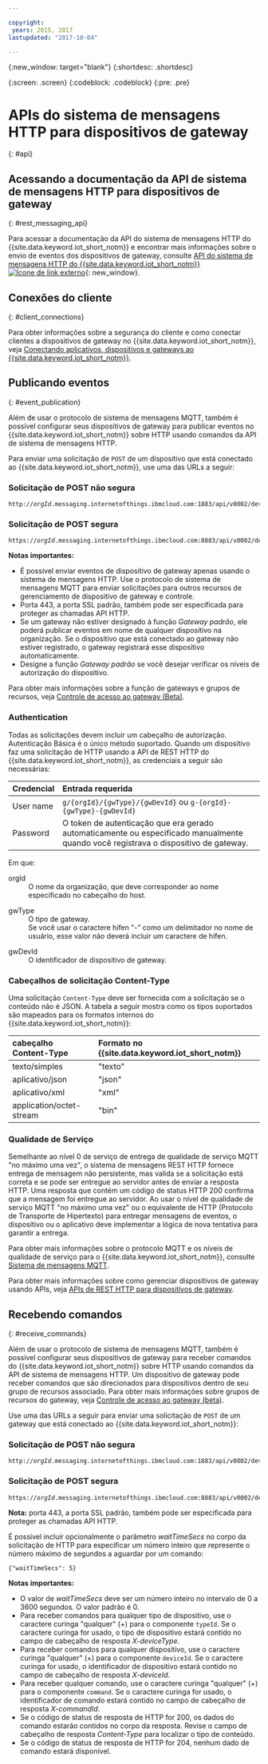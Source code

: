 ```yaml
---

copyright:
 years: 2015, 2017
lastupdated: "2017-10-04"

---
```


{:new_window: target="blank"}
{:shortdesc: .shortdesc}

{:screen: .screen}
{:codeblock: .codeblock}
{:pre: .pre}

# APIs do sistema de mensagens HTTP para dispositivos de gateway
{: #api}

## Acessando a documentação da API de sistema de mensagens HTTP para dispositivos de gateway
{: #rest_messaging_api}

Para acessar a documentação da API do sistema de mensagens HTTP do {{site.data.keyword.iot_short_notm}} e encontrar mais informações sobre o envio de eventos dos dispositivos de gateway, consulte [API do sistema de mensagens HTTP do {{site.data.keyword.iot_short_notm}} ![Ícone de link externo](../../../icons/launch-glyph.svg)](https://docs.internetofthings.ibmcloud.com/apis/swagger/v0002/http-messaging.html){: new_window}.


## Conexões do cliente
{: #client_connections}

Para obter informações sobre a segurança do cliente e como conectar clientes a dispositivos de gateway no {{site.data.keyword.iot_short_notm}}, veja [Conectando aplicativos, dispositivos e gateways ao {{site.data.keyword.iot_short_notm}}](../reference/security/connect_devices_apps_gw.html).


## Publicando eventos
{: #event_publication}

Além de usar o protocolo de sistema de mensagens MQTT, também é possível configurar seus dispositivos de gateway para publicar eventos no {{site.data.keyword.iot_short_notm}} sobre HTTP usando comandos da API de sistema de mensagens HTTP.

Para enviar uma solicitação de ``POST`` de um dispositivo que está conectado ao {{site.data.keyword.iot_short_notm}}, use uma das URLs a seguir:

### Solicitação de POST não segura
<pre class="pre"><code class="hljs">http://<var class="keyword varname">orgId</var>.messaging.internetofthings.ibmcloud.com:1883/api/v0002/device/types/<var class="keyword varname">typeId</var>/devices/<var class="keyword varname">deviceId</var>/events/<var class="keyword varname">eventId</var></code></pre>

### Solicitação de POST segura
<pre class="pre"><code class="hljs">https://<var class="keyword varname">orgId</var>.messaging.internetofthings.ibmcloud.com:8883/api/v0002/device/types/<var class="keyword varname">typeId</var>/devices/<var class="keyword varname">deviceId</var>/events/<var class="keyword varname">eventId</var></code></pre>

**Notas importantes:**
- É possível enviar eventos de dispositivo de gateway apenas usando o sistema de mensagens HTTP. Use o protocolo de sistema de mensagens MQTT para enviar solicitações para outros recursos de gerenciamento de dispositivo de gateway e controle.
- Porta 443, a porta SSL padrão, também pode ser especificada para proteger as chamadas API HTTP.
- Se um gateway não estiver designado à função *Gateway padrão*, ele poderá publicar eventos em nome de qualquer dispositivo na organização. Se o dispositivo que está conectado ao gateway não estiver registrado, o gateway registrará esse dispositivo automaticamente.
- Designe a função *Gateway padrão* se você desejar verificar os níveis de autorização do dispositivo.

Para obter mais informações sobre a função de gateways e grupos de recursos, veja [Controle de acesso ao gateway (Beta)](../gateways/gateway-access-control.html).

### Authentication

Todas as solicitações devem incluir um cabeçalho de autorização. Autenticação Básica é o único método suportado. Quando um dispositivo faz uma solicitação de HTTP usando a API de REST HTTP do {{site.data.keyword.iot_short_notm}}, as credenciais a seguir são necessárias:

|Credencial|Entrada requerida|
|:---|:---|
|User name| `g/{orgId}/{gwType}/{gwDevId}` ou `g-{orgId}-{gwType}-{gwDevId}`
|Password| O token de autenticação que era gerado automaticamente ou especificado manualmente quando você registrava o dispositivo de gateway.

Em que:

<dl>
<dt>orgId</dt>  
<dd>O nome da organização, que deve corresponder ao nome especificado no cabeçalho do host.</dd>

<p></p>
<dt>gwType</dt>  
<dd>O tipo de gateway. </dd>
<dd>Se você usar o caractere hífen "-" como um delimitador no nome de usuário, esse valor não deverá incluir um caractere de hífen. </dd>
<p></p>
<dt>gwDevId</dt>  
<dd>O identificador de dispositivo de gateway. </dd>
</dl>


### Cabeçalhos de solicitação Content-Type

Uma solicitação `Content-Type` deve ser fornecida com a solicitação se o conteúdo não é JSON. A tabela a seguir mostra como os tipos suportados são mapeados para os formatos internos do {{site.data.keyword.iot_short_notm}}:

|cabeçalho Content-Type|Formato no {{site.data.keyword.iot_short_notm}}|
|:---|:---|
|texto/simples|"texto"
|aplicativo/json| "json"
|aplicativo/xml | "xml"
|application/octet-stream|"bin"

### Qualidade de Serviço

Semelhante ao nível 0 de serviço de entrega de qualidade de serviço MQTT "no máximo uma vez", o sistema de mensagens REST HTTP fornece entrega de mensagem não persistente, mas valida se a solicitação está correta e se pode ser entregue ao servidor antes de enviar a resposta HTTP. Uma resposta que contém um código de status HTTP 200 confirma que a mensagem foi entregue ao servidor. Ao usar o nível de qualidade de serviço MQTT "no máximo uma vez" ou o equivalente de HTTP (Protocolo de Transporte de Hipertexto) para entregar mensagens de eventos, o dispositivo ou o aplicativo deve implementar a lógica de nova tentativa para garantir a entrega.

Para obter mais informações sobre o protocolo MQTT e os níveis de qualidade de serviço para o {{site.data.keyword.iot_short_notm}}, consulte [Sistema de mensagens MQTT](../reference/mqtt/index.html).

Para obter mais informações sobre como gerenciar dispositivos de gateway usando APIs, veja [APIs de REST HTTP para dispositivos de gateway](../gateways/gw_api.html).

## Recebendo comandos
{: #receive_commands}

Além de usar o protocolo de sistema de mensagens MQTT, também é possível configurar seus dispositivos de gateway para receber comandos do {{site.data.keyword.iot_short_notm}} sobre HTTP usando comandos da API de sistema de mensagens HTTP. Um dispositivo de gateway pode receber comandos que são direcionados para dispositivos dentro de seu grupo de recursos associado. Para obter mais informações sobre grupos de recursos do gateway, veja [Controle de acesso ao gateway (beta)](../gateways/gateway-access-control.html).

Use uma das URLs a seguir para enviar uma solicitação de ``POST`` de um gateway que está conectado ao {{site.data.keyword.iot_short_notm}}:

### Solicitação de POST não segura
<pre class="pre"><code class="hljs">http://<var class="keyword varname">orgId</var>.messaging.internetofthings.ibmcloud.com:1883/api/v0002/device/types/<var class="keyword varname">typeId</var>/devices/<var class="keyword varname">deviceId</var>/commands/<var class="keyword varname">command</var>/request</code></pre>

### Solicitação de POST segura

<pre class="pre"><code class="hljs">https://<var class="keyword varname">orgId</var>.messaging.internetofthings.ibmcloud.com:8883/api/v0002/device/types/<var class="keyword varname">typeId</var>/devices/<var class="keyword varname">deviceId</var>/commands/<var class="keyword varname">command</var>/request</code></pre>

**Nota:** porta 443, a porta SSL padrão, também pode ser especificada para proteger as chamadas API HTTP.

É possível incluir opcionalmente o parâmetro *waitTimeSecs* no corpo da solicitação de HTTP para especificar um número inteiro que represente o número máximo de segundos a aguardar por um comando:
<pre class="pre"><code class="hljs">{"waitTimeSecs": 5} </code></pre>


**Notas importantes:**
- O valor de *waitTimeSecs* deve ser um número inteiro no intervalo de 0 a 3600 segundos. O valor
padrão é 0.
- Para receber comandos para qualquer tipo de dispositivo, use o caractere curinga "qualquer" (+) para o componente `typeId`. Se o caractere curinga for usado, o tipo de dispositivo estará contido no campo de cabeçalho de resposta *X-deviceType*.
- Para receber comandos para qualquer dispositivo, use o caractere curinga "qualquer" (+) para o componente `deviceId`. Se o caractere curinga for usado, o identificador de dispositivo estará contido no campo de cabeçalho de resposta *X-deviceId*.
- Para receber qualquer comando, use o caractere curinga "qualquer" (+) para o componente `command`. Se o caractere curinga for usado, o identificador de comando estará contido no campo de cabeçalho de resposta *X-commandId*.
- Se o código de status de resposta de HTTP for 200, os dados do comando estarão contidos no corpo da resposta. Revise o campo de cabeçalho de resposta *Content-Type* para localizar o tipo de conteúdo.
- Se o código de status de resposta de HTTP for 204, nenhum dado de comando estará disponível.
